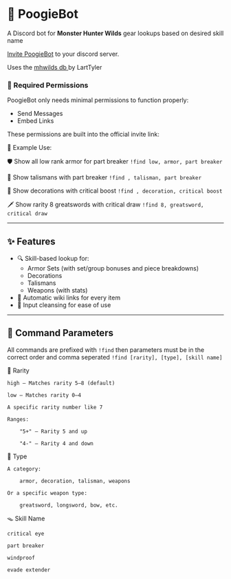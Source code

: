 # 🐽 PoogieBot

A Discord bot for **Monster Hunter Wilds** gear lookups based on desired skill name

[Invite PoogieBot](https://discord.com/oauth2/authorize?client_id=1400521755604287582&permissions=83968&integration_type=0&scope=bot) to your discord server.

Uses the [mhwilds db ](https://github.com/LartTyler/mhdb-wilds-data) by LartTyler

### 🔐 Required Permissions

PoogieBot only needs minimal permissions to function properly:

- Send Messages
- Embed Links

These permissions are built into the official invite link:



🧪 Example Use:

🛡️ Show all low rank armor for part breaker
`!find low, armor, part breaker`

📿 Show talismans with part breaker
`!find , talisman, part breaker`

💎 Show decorations with critical boost
`!find , decoration, critical boost`

🗡️ Show rarity 8 greatswords with critical draw
`!find 8, greatsword, critical draw`

---

## ✨ Features

- 🔍 Skill-based lookup for:
  - Armor Sets (with set/group bonuses and piece breakdowns)
  - Decorations
  - Talismans
  - Weapons (with stats)
- 📎 Automatic wiki links for every item
- 🧽 Input cleansing for ease of use

---

## 📜 Command Parameters

All commands are prefixed with `!find` then parameters must be in the correct order and comma seperated
`!find [rarity], [type], [skill name]`

👑 Rarity

    high — Matches rarity 5–8 (default)

    low — Matches rarity 0–4

    A specific rarity number like 7

    Ranges:

        "5+" — Rarity 5 and up

        "4-" — Rarity 4 and down

🔨 Type

    A category:

        armor, decoration, talisman, weapons

    Or a specific weapon type:

        greatsword, longsword, bow, etc.

🪤 Skill Name

    critical eye

    part breaker

    windproof

    evade extender
